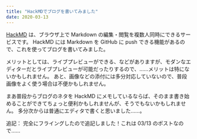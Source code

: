 ```yaml
---
title: "HackMDでブログを書いてみました"
date: 2020-03-13
---
```


[HackMD](https://hackmd.io/) は、ブラウザ上で Markdown の編集・閲覧を複数人同時にできるサービスです。
HackMD には Markdown を GitHub に push できる機能があるので、これを使ってブログを書いてみました。

メリットとしては、ライブプレビューができる、などがありますが、モダンなエディターだとライブプレビューが可能だったりするので、……メリットは特にないかもしれません。
あと、画像などの添付には多分対応していないので、普段画像をよく使う場合は不便かもしれません。

まあ普段からブログのネタを HackMD にメモしているならば、そのまま書き始めることができてちょっと便利かもしれませんが、そうでもないかもしれません。
多分次からは普通にエディタで書くと思いました……。

追記：
完全にフライングしたので追記しました！これは 03/13 のポストなので……
